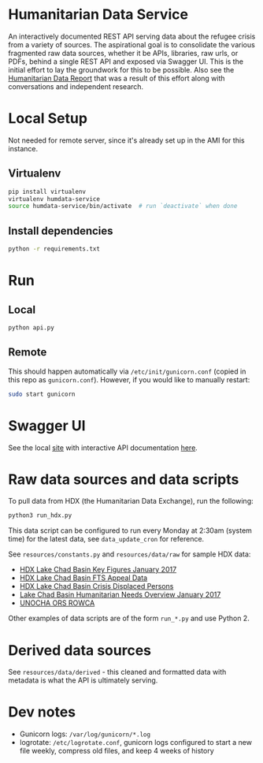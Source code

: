 # Humanitarian Data Service
An interactively documented REST API serving data about the refugee crisis from a variety of sources.
The aspirational goal is to consolidate the various fragmented raw data sources, whether it be APIs, libraries, raw urls, or PDFs, behind a single REST API and exposed via Swagger UI.
This is the initial effort to lay the groundwork for this to be possible.
Also see the [Humanitarian Data Report](https://docs.google.com/document/d/1ycCChgZPXP7u-QLzN1I3ShOYaEZrCgQtRuDWVa1ezuY/edit#heading=h.5p00tomd6q5c) that was a result of this effort along with conversations and independent research.

# Local Setup
Not needed for remote server, since it's already set up in the AMI for this instance.
## Virtualenv
```sh
pip install virtualenv
virtualenv humdata-service
source humdata-service/bin/activate  # run `deactivate` when done
```
## Install dependencies
```sh
python -r requirements.txt
```

# Run 
## Local
```sh
python api.py
```
## Remote
This should happen automatically via `/etc/init/gunicorn.conf` (copied in this repo as `gunicorn.conf`). 
However, if you would like to manually restart:
```sh
sudo start gunicorn
```

# Swagger UI
See the local [site](http://127.0.0.1:5000) with interactive API documentation [here](http://127.0.0.1:5000/apidocs/index.html). 

# Raw data sources and data scripts
To pull data from HDX (the Humanitarian Data Exchange), run the following:
```sh
python3 run_hdx.py
```
This data script can be configured to run every Monday at 2:30am (system time) for the latest data, see `data_update_cron` for reference.

See `resources/constants.py` and `resources/data/raw` for sample HDX data:
- [HDX Lake Chad Basin Key Figures January 2017](https://data.humdata.org/dataset/lake-chad-basin-key-figures-january-2017)
- [HDX Lake Chad Basin FTS Appeal Data](https://data.humdata.org/dataset/lake-chad-basin-fts-appeal-data)
- [HDX Lake Chad Basin Crisis Displaced Persons](https://data.humdata.org/dataset/lcb-displaced)
- [Lake Chad Basin Humanitarian Needs Overview January 2017](https://www.humanitarianresponse.info/system/files/documents/files/lcb_hnro_2017-en-final.pdf)
- [UNOCHA ORS ROWCA](http://ors.ocharowca.info/api/v2/KeyFigures/KeyFiguresLakeChad.ashx?country=4,8,9,3&subcat=9,10,4&datefrom=01-01-2016&dateto=21-02-2017&inclids=yes&final=1&format=json&lng=en)

Other examples of data scripts are of the form `run_*.py` and use Python 2.

# Derived data sources
See `resources/data/derived` - this cleaned and formatted data with metadata is what the API is ultimately serving.

# Dev notes
- Gunicorn logs: `/var/log/gunicorn/*.log`
- logrotate: `/etc/logrotate.conf`, gunicorn logs configured to start a new file weekly, compress old files, and keep 4 weeks of history
